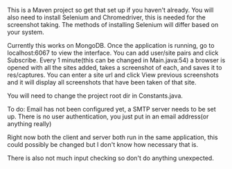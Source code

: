 This is a Maven project so get that set up if you haven't already. You will also need to install Selenium and Chromedriver, this is needed for the screenshot taking. The methods of installing Selenium will differ based on your system. 

Currently this works on MongoDB. Once the application is running, go to localhost:6067 to view the interface. You can add user/site pairs and click Subscribe. Every 1 minute(this can be changed in Main.java:54) a browser is opened with all the sites added, takes a screenshot of each, and saves it to res/captures. You can enter a site url and click View previous screenshots and it will display all screenshots that have been taken of that site. 

You will need to change the project root dir in Constants.java.

To do:
Email has not been configured yet, a SMTP server needs to be set up. There is no user authentication, you just put in an email address(or anything really)

Right now both the client and server both run in the same application, this could possibly be changed but I don't know how necessary that is.

There is also not much input checking so don't do anything unexpected.



